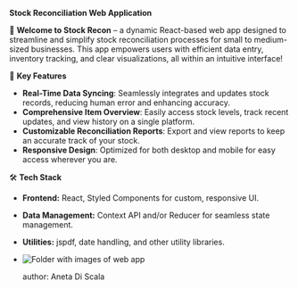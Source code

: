 **Stock Reconciliation Web Application**


🚀 **Welcome to Stock Recon** – a dynamic React-based web app designed to streamline and simplify stock reconciliation processes for small to medium-sized businesses. This app empowers users with efficient data entry, inventory tracking, and clear visualizations, all within an intuitive interface!

📌 **Key Features**
- **Real-Time Data Syncing**: Seamlessly integrates and updates stock records, reducing human error and enhancing accuracy.
- **Comprehensive Item Overview**: Easily access stock levels, track recent updates, and view history on a single platform.
- **Customizable Reconciliation Reports**: Export and view reports to keep an accurate track of your stock.
- **Responsive Design**: Optimized for both desktop and mobile for easy access wherever you are.

🛠️ **Tech Stack**
- **Frontend:** React, Styled Components for custom, responsive UI.
- **Data Management:** Context API and/or Reducer for seamless state management.
- **Utilities:** jspdf, date handling, and other utility libraries.

- ![Folder with images of web app](https://github.com/netka99/Web_app_stock_recon_React_v2/tree/main/react-stock-react-only/src/App_images)

  author: Aneta Di Scala
